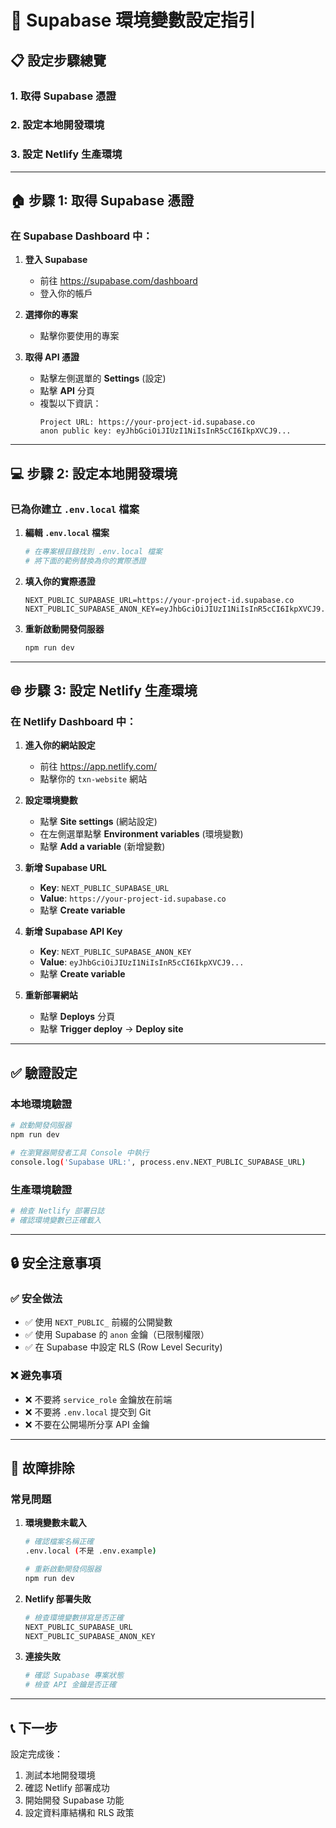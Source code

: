# 🔑 Supabase 環境變數設定指引

## 📋 設定步驟總覽

### 1. 取得 Supabase 憑證
### 2. 設定本地開發環境
### 3. 設定 Netlify 生產環境

---

## 🏠 步驟 1: 取得 Supabase 憑證

### 在 Supabase Dashboard 中：

1. **登入 Supabase**
   - 前往 https://supabase.com/dashboard
   - 登入你的帳戶

2. **選擇你的專案**
   - 點擊你要使用的專案

3. **取得 API 憑證**
   - 點擊左側選單的 **Settings** (設定)
   - 點擊 **API** 分頁
   - 複製以下資訊：
     ```
     Project URL: https://your-project-id.supabase.co
     anon public key: eyJhbGciOiJIUzI1NiIsInR5cCI6IkpXVCJ9...
     ```

---

## 💻 步驟 2: 設定本地開發環境

### 已為你建立 `.env.local` 檔案

1. **編輯 `.env.local` 檔案**
   ```bash
   # 在專案根目錄找到 .env.local 檔案
   # 將下面的範例替換為你的實際憑證
   ```

2. **填入你的實際憑證**
   ```env
   NEXT_PUBLIC_SUPABASE_URL=https://your-project-id.supabase.co
   NEXT_PUBLIC_SUPABASE_ANON_KEY=eyJhbGciOiJIUzI1NiIsInR5cCI6IkpXVCJ9...
   ```

3. **重新啟動開發伺服器**
   ```bash
   npm run dev
   ```

---

## 🌐 步驟 3: 設定 Netlify 生產環境

### 在 Netlify Dashboard 中：

1. **進入你的網站設定**
   - 前往 https://app.netlify.com/
   - 點擊你的 `txn-website` 網站

2. **設定環境變數**
   - 點擊 **Site settings** (網站設定)
   - 在左側選單點擊 **Environment variables** (環境變數)
   - 點擊 **Add a variable** (新增變數)

3. **新增 Supabase URL**
   - **Key**: `NEXT_PUBLIC_SUPABASE_URL`
   - **Value**: `https://your-project-id.supabase.co`
   - 點擊 **Create variable**

4. **新增 Supabase API Key**
   - **Key**: `NEXT_PUBLIC_SUPABASE_ANON_KEY`  
   - **Value**: `eyJhbGciOiJIUzI1NiIsInR5cCI6IkpXVCJ9...`
   - 點擊 **Create variable**

5. **重新部署網站**
   - 點擊 **Deploys** 分頁
   - 點擊 **Trigger deploy** → **Deploy site**

---

## ✅ 驗證設定

### 本地環境驗證
```bash
# 啟動開發伺服器
npm run dev

# 在瀏覽器開發者工具 Console 中執行
console.log('Supabase URL:', process.env.NEXT_PUBLIC_SUPABASE_URL)
```

### 生產環境驗證
```bash
# 檢查 Netlify 部署日誌
# 確認環境變數已正確載入
```

---

## 🔒 安全注意事項

### ✅ 安全做法
- ✅ 使用 `NEXT_PUBLIC_` 前綴的公開變數
- ✅ 使用 Supabase 的 `anon` 金鑰（已限制權限）
- ✅ 在 Supabase 中設定 RLS (Row Level Security)

### ❌ 避免事項
- ❌ 不要將 `service_role` 金鑰放在前端
- ❌ 不要將 `.env.local` 提交到 Git
- ❌ 不要在公開場所分享 API 金鑰

---

## 🚨 故障排除

### 常見問題

1. **環境變數未載入**
   ```bash
   # 確認檔案名稱正確
   .env.local (不是 .env.example)
   
   # 重新啟動開發伺服器
   npm run dev
   ```

2. **Netlify 部署失敗**
   ```bash
   # 檢查環境變數拼寫是否正確
   NEXT_PUBLIC_SUPABASE_URL
   NEXT_PUBLIC_SUPABASE_ANON_KEY
   ```

3. **連接失敗**
   ```bash
   # 確認 Supabase 專案狀態
   # 檢查 API 金鑰是否正確
   ```

---

## 📞 下一步

設定完成後：
1. 測試本地開發環境
2. 確認 Netlify 部署成功  
3. 開始開發 Supabase 功能
4. 設定資料庫結構和 RLS 政策
